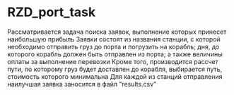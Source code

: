 # RZD_port_task

Рассматривается задача поиска заявок, выполнение которых принесет наибольшую прибыль
Заявки состоят из названия станции, с которой необходимо отправить груз до порта и погрузить на корабль; дня, до которого корабль должен быть отправлен из порта; а также величины оплаты за выполнение перевозки
Кроме того, производится рассчет пути, по которому груз будет доставлен до корабля, выбирается путь, стоимость которого минимальна
Для каждой из станций отправления наилучшая заявка заносится в файл "results.csv"
